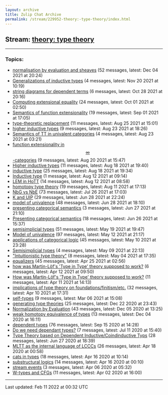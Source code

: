 ```yaml
---
layout: archive
title: Zulip Chat Archive
permalink: /stream/229952-theory:-type-theory/index.html
---
```


## Stream: [theory: type theory](https://mattecapu.github.io/ct-zulip-archive/stream/229952-theory:-type-theory/index.html)
---

### Topics:

* [normalisation by evaluation and sheaves](topic/normalisation.20by.20evaluation.20and.20sheaves.html) (52 messages, latest: Dec 04 2021 at 20:24)
* [Generalizations of inductive types](topic/Generalizations.20of.20inductive.20types.html) (4 messages, latest: Nov 20 2021 at 10:19)
* [string diagrams for dependent terms](topic/string.20diagrams.20for.20dependent.20terms.html) (6 messages, latest: Oct 28 2021 at 20:16)
* [Computing extensional equality](topic/Computing.20extensional.20equality.html) (24 messages, latest: Oct 01 2021 at 02:50)
* [Semantics of function extensionality](topic/Semantics.20of.20function.20extensionality.html) (19 messages, latest: Sep 01 2021 at 17:05)
* [type-theoretic replacement](topic/type-theoretic.20replacement.html) (11 messages, latest: Aug 25 2021 at 15:01)
* [higher inductive types](topic/higher.20inductive.20types.html) (9 messages, latest: Aug 23 2021 at 18:26)
* [Semantics of TT in univalent categories](topic/Semantics.20of.20TT.20in.20univalent.20categories.html) (4 messages, latest: Aug 23 2021 at 03:21)
* [function extensionality in $$\infty$$-categories](topic/function.20extensionality.20in.20.24.24.5Cinfty.24.24-categories.html) (9 messages, latest: Aug 20 2021 at 15:47)
* [Higher inductive types](topic/Higher.20inductive.20types.html) (11 messages, latest: Aug 18 2021 at 19:40)
* [inductive type](topic/inductive.20type.html) (25 messages, latest: Aug 18 2021 at 19:34)
* [Inductive type](topic/Inductive.20type.html) (1 message, latest: Aug 12 2021 at 09:14)
* [LEM in HoTT](topic/LEM.20in.20HoTT.html) (14 messages, latest: Aug 12 2021 at 08:58)
* [homotopy type theory](topic/homotopy.20type.20theory.html) (19 messages, latest: Aug 11 2021 at 17:13)
* [NbG vs NbE](topic/NbG.20vs.20NbE.html) (73 messages, latest: Jul 26 2021 at 17:03)
* [K and UIP](topic/K.20and.20UIP.html) (29 messages, latest: Jun 28 2021 at 22:24)
* [model of univalence](topic/model.20of.20univalence.html) (48 messages, latest: Jun 28 2021 at 18:10)
* [presenting categorical semantics](topic/presenting.20categorical.20semantics.html) (3 messages, latest: Jun 27 2021 at 21:10)
* [Presenting categorical semantics](topic/Presenting.20categorical.20semantics.html) (18 messages, latest: Jun 26 2021 at 15:37)
* [semisimplicial types](topic/semisimplicial.20types.html) (51 messages, latest: May 19 2021 at 19:47)
* [Model of univalence](topic/Model.20of.20univalence.html) (97 messages, latest: May 12 2021 at 21:17)
* [applications of categorical logic](topic/applications.20of.20categorical.20logic.html) (45 messages, latest: May 10 2021 at 23:28)
* [Semisimplicial types](topic/Semisimplicial.20types.html) (4 messages, latest: May 09 2021 at 22:13)
* ["Intuitionistic type theory"](topic/.22Intuitionistic.20type.20theory.22.html) (8 messages, latest: May 04 2021 at 17:35)
* [equalizers](topic/equalizers.html) (45 messages, latest: Apr 25 2021 at 02:56)
* [how was Martin-Löf's 'Type in Type' theory supposed to work?](topic/how.20was.20Martin-L.C3.B6f's.20'Type.20in.20Type'.20theory.20supposed.20to.20work.3F.html) (6 messages, latest: Apr 12 2021 at 09:50)
* [How was Martin-Löf's 'Type in Type' theory supposed to work?](topic/How.20was.20Martin-L.C3.B6f's.20'Type.20in.20Type'.20theory.20supposed.20to.20work.3F.html) (11 messages, latest: Apr 11 2021 at 14:13)
* [implications of type theory on foundations/finitism/etc.](topic/implications.20of.20type.20theory.20on.20foundations.2Ffinitism.2Fetc.2E.html) (32 messages, latest: Apr 10 2021 at 17:31)
* [self-types](topic/self-types.html) (9 messages, latest: Mar 06 2021 at 15:08)
* [generating type theories](topic/generating.20type.20theories.html) (25 messages, latest: Dec 22 2020 at 23:43)
* [Normalization by Evaluation](topic/Normalization.20by.20Evaluation.html) (43 messages, latest: Dec 05 2020 at 13:25)
* [weak homotopy equivalence of types](topic/weak.20homotopy.20equivalence.20of.20types.html) (13 messages, latest: Dec 04 2020 at 16:11)
* [dependent types](topic/dependent.20types.html) (76 messages, latest: Sep 15 2020 at 14:28)
* [Do we need dependant types?](topic/Do.20we.20need.20dependant.20types.3F.html) (7 messages, latest: Jul 11 2020 at 15:40)
* [Type Theory based on Dependent Inductive/Coindinductive Typs](topic/Type.20Theory.20based.20on.20Dependent.20Inductive.2FCoindinductive.20Typs.html) (28 messages, latest: Jun 27 2020 at 18:39)
* [MLTT as the internal language of LCCCs](topic/MLTT.20as.20the.20internal.20language.20of.20LCCCs.html) (26 messages, latest: Apr 18 2020 at 00:58)
* [cats in types](topic/cats.20in.20types.html) (18 messages, latest: Apr 16 2020 at 10:14)
* [substructural logics](topic/substructural.20logics.html) (14 messages, latest: Apr 16 2020 at 00:10)
* [stream events](topic/stream.20events.html) (3 messages, latest: Apr 06 2020 at 05:32)
* [W-types and CFGs](topic/W-types.20and.20CFGs.html) (11 messages, latest: Apr 02 2020 at 16:00)

<hr><p>Last updated: Feb 11 2022 at 00:32 UTC</p>